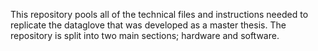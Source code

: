 This repository pools all of the technical files and instructions needed to replicate the dataglove that was developed as a master thesis. The repository is split into two main sections; hardware and software.
